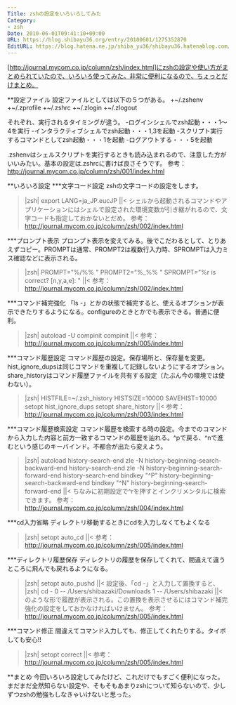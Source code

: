 ```yaml
---
Title: zshの設定をいろいろしてみた
Category:
- zsh
Date: 2010-06-01T09:41:10+09:00
URL: https://blog.shibayu36.org/entry/20100601/1275352870
EditURL: https://blog.hatena.ne.jp/shiba_yu36/shibayu36.hatenablog.com/atom/entry/12704591929888039205
---
```


[http://journal.mycom.co.jp/column/zsh/index.html]にzshの設定や使い方がまとめられていたので、いろいろ使ってみた。非常に便利になるので、ちょっとだけまとめ。

**設定ファイル
設定ファイルとしては以下の５つがある。
+~/.zshenv
+~/.zprofile
+~/.zshrc
+~/.zlogin
+~/.zlogout

それぞれ、実行されるタイミングが違う。
-ログインシェルでzsh起動・・・1〜4を実行
-インタラクティブシェルでzsh起動・・・1,3を起動
-スクリプト実行するコマンドとしてzsh起動・・・1を起動
-ログアウトする・・・5を起動

.zshenvはシェルスクリプトを実行するときも読み込まれるので、注意した方がいいみたい。基本の設定は.zshrcに書けば良さそうです。
参考：http://journal.mycom.co.jp/column/zsh/001/index.html

**いろいろ設定
***文字コード設定
zshの文字コードの設定をします。
>|zsh|
export LANG=ja_JP.eucJP
||<
シェルから起動されるコマンドやアプリケーションにはシェルで設定された環境変数が引き継がれるので、文字コードも指定しておかないとだめ。
参考：http://journal.mycom.co.jp/column/zsh/002/index.html

***プロンプト表示
プロンプト表示を変えてみる。後でこだわるとして、とりあえずコピー。PROMPTは通常、PROMPT2は複数行入力時、SPROMPTは入力ミス確認などに表示される。
>|zsh|
PROMPT="%/%% "
PROMPT2="%_%% "
SPROMPT="%r is correct? [n,y,a,e]: "
||<
参考：http://journal.mycom.co.jp/column/zsh/002/index.html

***コマンド補完強化
「ls -」とかの状態で補完すると、使えるオプションが表示できたりするようになる。configureのときとかでも表示できる。普通に便利。
>|zsh|
autoload -U compinit
compinit
||<
参考：http://journal.mycom.co.jp/column/zsh/005/index.html

***コマンド履歴設定
コマンド履歴の設定。保存場所と、保存量を変更。hist_ignore_dupsは同じコマンドを重複して記録しないようにするオプション。share_historyはコマンド履歴ファイルを共有する設定（たぶん今の環境では使わない）。
>|zsh|
HISTFILE=~/.zsh_history
HISTSIZE=10000
SAVEHIST=10000
setopt hist_ignore_dups
setopt share_history
||<
参考：http://journal.mycom.co.jp/column/zsh/003/index.html

***コマンド履歴検索設定
コマンド履歴を検索する時の設定。今までのコマンドから入力した内容と前方一致するコマンドの履歴を辿れる。^pで戻る、^nで進むという感じのキーバインド。不都合が出たら変えよう。
>|zsh|
autoload history-search-end
zle -N history-beginning-search-backward-end history-search-end
zle -N history-beginning-search-forward-end history-search-end
bindkey "^P" history-beginning-search-backward-end
bindkey "^N" history-beginning-search-forward-end
||<
ちなみに初期設定で^rを押すとインクリメンタルに検索できます。
参考：http://journal.mycom.co.jp/column/zsh/004/index.html

***cd入力省略
ディレクトリ移動するときにcdを入力しなくてもよくなる
>|zsh|
setopt auto_cd
||<
参考：http://journal.mycom.co.jp/column/zsh/005/index.html

***ディレクトリ履歴保存
ディレクトリの履歴を保存してくれて、間違えて違うところに飛んでも戻れるようになる。
>|zsh|
setopt auto_pushd
||<
設定後、「cd -」と入力して置換すると、
>|zsh|
cd -
0 -- /Users/shibazaki/Downloads
1 -- /Users/shibazaki
||<
のような形で履歴が表示される。この置換を表示させるにはコマンド補完強化の設定をしておかなければいけません。
参考：http://journal.mycom.co.jp/column/zsh/005/index.html

***コマンド修正
間違えてコマンド入力しても、修正してくれたりする。タイポしても安心!!
>|zsh|
setopt correct
||<
参考：http://journal.mycom.co.jp/column/zsh/005/index.html


**まとめ
今回いろいろ設定してみたけど、これだけでもすごく便利になった。まだまだ全然知らない設定や、そもそもあまりzshについて知らないので、少しずつzshの勉強もしなきゃいけないと思った。
